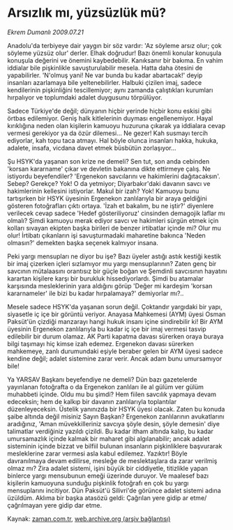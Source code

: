 # Arsızlık mı, yüzsüzlük mü?

*Ekrem Dumanlı 2009.07.21*

<td class="columnist-detail">
<p>Anadolu'da terbiyeye dair yaygın bir söz vardır: 'Az söyleme arsız olur; çok söyleme yüzsüz olur' derler. Elhak doğrudur! Bazı önemli konular konuşula konuşula değerini ve önemini kaybedebilir. Kanıksanır bir bakıma. En vahim iddialar bile pişkinlikle savuşturulabilir mesela. Hatta daha ötesini de yapabilirler. 'N'olmuş yani! Ne var bunda bu kadar abartacak!' deyip insanları azarlamaya bile yeltenebilirler. Halbuki çizilen imaj, sadece kendilerinin pişkinliğini tescillemiyor; aynı zamanda çalıştıkları kurumları hırpalıyor ve toplumdaki adalet duygusunu törpülüyor.</p>
<p>
<div id="haberMetinDiv">
<p>Sadece Türkiye'de değil; dünyanın hiçbir yerinde hiçbir konu eskisi gibi örtbas edilemiyor. Geniş halk kitlelerinin duyması engellenemiyor. Hayal kırıklığına neden olan kişilerin kamuoyu huzuruna çıkarak ya iddialara cevap vermesi gerekiyor ya da özür dilemesi... Ne gezer! Kah susmayı tercih ediyorlar, kah topu taca atmayı. Hal böyle olunca insanları hakka, hukuka, adalete, insafa, vicdana davet etmek büsbütün zorlaşıyor...
<p>Şu HSYK'da yaşanan son krize ne demeli? Sen tut, son anda cebinden 'korsan kararname' çıkar ve devletin bakanına dikte ettirmeye çalış. Ne istiyordu beyefendiler? 'Ergenekon savcılarını ve hakimlerini dağıtacaksın'. Sebep? Gerekçe? Yok! O da yetmiyor; Diyarbakır'daki davanın savcı ve hakimlerinin kellesini istiyorlar. Makul bir izah? Yok! Kamuoyu bunu tartışırken bir HSYK üyesinin Ergenekon zanlılarıyla bir araya geldiğini gösteren fotoğrafları çıktı ortaya. 'İzah et bakalım, bu ne iştir?' diyenlere verilecek cevap sadece 'Hedef gösteriliyoruz' cinsinden demagojik laflar mı olmalı? Şimdi kamuoyu merak ediyor savcı ve hakimleri sürgün etmek için kolları sıvayan ekipten başka birileri de benzer irtibatlar içinde mi? Olur mu olur! İrtibatı çıkanların işi savuşturmadaki maharetine bakınca 'Neden olmasın?' demekten başka seçenek kalmıyor insana.
<p>Peki yargı mensupları ne diyor bu işe? Bazı üyeler astığı astık kestiği kestik bir imaj çizerken içleri sızlamıyor mu yargı mensuplarının? Zaten genç bir savcının mütalaasını orantısız bir güçle boğan ve Şemdinli savcısının hayatını karartan kişilere karşı bir burukluk hissediyorlardı. Şimdi bu atamalar karşısında mesleklerinin yara aldığını görüp 'Değer mi kardeşim 'korsan kararnameler' ile bizi bu kadar hırpalamaya?' demiyorlar mı?..
<p>Mesele sadece HSYK'da yaşanan sorun değil. Çoktandır yargıdaki bir yapı, siyasetle iç içe bir görüntü veriyor. Anayasa Mahkemesi (AYM) üyesi Osman Paksüt'ün çizdiği manzarayı hangi hukuk insanı içine sindirebilir ki! Bir AYM üyesinin Ergenekon zanlılarıyla bu kadar iç içe bir imaj vermesi tasvip edilebilir bir durum olamaz. AK Parti kapatma davası sürerken oraya buraya bilgi taşımayı hiç kimse izah edemez. Ergenekon davası sürerken mahkemeye, zanlı durumundaki eşiyle beraber gelen bir AYM üyesi sadece kendine değil; adalet sistemine zarar verir. Ancak adam bunu umursamıyor bile!
<p>Ya YARSAV Başkanı beyefendiye ne demeli? Dün bazı gazetelerde yayınlanan fotoğrafta o da Ergenekon zanlıları ile al gülüm ver gülüm muhabbeti içinde. Oldu mu bu şimdi? Hem fiilen savcılık yapmaya devam edeceksin; hem de kalkıp bir davanın zanlılarıyla toplantılar düzenleyeceksin. Üstelik yanınızda bir HSYK üyesi olacak. Zaten bu konuda şaibe altında değil misiniz Sayın Başkan? Ergenekon zanlılarının avukatlarını aradığınız, 'Aman müvekkilleriniz savcıya şöyle desin, şöyle demesin' diye talimatlar verdiğiniz yazıldı çizildi. Bu kadar itham altında kalıp, bu kadar umursamazlık içinde kalmak bir maharet gibi algılanabilir; ancak adalet sisteminin içinde bizzat ve bilfiil bulunan insanların pişkinliklere başvurarak mesleklerine zarar vermesi asla kabul edilemez. Yazıktır! Böyle davranılmaya devam edilirse, mesleğe de meslektaşlara da zarar verilmiş olmaz mı? Zira adalet sistemi, işini büyük bir ciddiyetle, titizlikle yapan binlerce yargı mensubunun emeği üzerinde duruyor. Ve maalesef bazı kişilerin kamuoyuna sunduğu pişkinlik fotoğrafı en çok bu yargı mensuplarını incitiyor. Dün Paksüt'ü Silivri'de görünce adalet sistemi adına üzüldüm. Aklıma bir başka atasözü geldi: Çağrılan yere gidip ar etme/ çağrılmayan yere gidip dar etme.</p></p></p></p></p></div>
</p>
<a href="http://web.archive.org/web/20110104184651/mailto:e.dumanli@zaman.com.tr">
</a></td>

Kaynak: [zaman.com.tr](http://zaman.com.tr/yazar.do?yazino=871574), [web.archive.org (arşiv bağlantısı)](http://web.archive.org/web/20110104184651/http://www.zaman.com.tr/yazar.do?yazino=871574)

